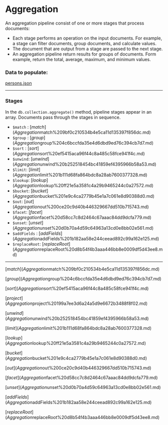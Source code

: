 # Aggregation

An aggregation pipeline consist of one or more stages that process documents:

- Each stage performs an operation on the input documents. For example, a stage can filter documents, group documents, and calculate values.
- The document that are output from a stage are passed to the next stage.
- An aggregation pipeline return results for groups of documents. Form example, return the total, average, maximum, and minimum values.

### Data to populate:

[persons.json](Aggregation%207ad0ba83391740aca92f7c6f79e06bcd/persons.json)

---

### Stages

In the `db.collection.aggregate()` method, pipeline stages appear in an array. Documents pass through the stages in sequence.

- `$match` : [$match](Aggregation%207ad0ba83391740aca92f7c6f79e06bcd/$match%209bf0c210534b4e5ca11d135397f856dc.md)
- `$group` : [$group](Aggregation%207ad0ba83391740aca92f7c6f79e06bcd/$group%204c6bccfda35e4d6dbd9ed76c394cb7d7.md)
- `$sort` : [$sort](Aggregation%207ad0ba83391740aca92f7c6f79e06bcd/$sort%20ef5415aca96f44c8a485c58fce941f4c.md)
- `$unwind`: [$unwind](Aggregation%207ad0ba83391740aca92f7c6f79e06bcd/$unwind%20b252518454bc41859ef4395966b58a53.md)
- `$limit`: [$limit](Aggregation%207ad0ba83391740aca92f7c6f79e06bcd/$limit%201b111d68fa864bdc8a28ab7600377328.md)
- `$lookup`: [$lookup](Aggregation%207ad0ba83391740aca92f7c6f79e06bcd/$lookup%20ff21e5a3581c4a29b9465244c0a27572.md)
- `$bucket`: [$bucket](Aggregation%207ad0ba83391740aca92f7c6f79e06bcd/$bucket%201e9c4ca2779b45e1a7c061e8d90388d0.md)
- `$out`:  [$out](Aggregation%207ad0ba83391740aca92f7c6f79e06bcd/$out%200ce20c9d40b446329667dd510b715743.md)
- `$facet`: [$facet](Aggregation%207ad0ba83391740aca92f7c6f79e06bcd/$facet%20d58cc7c8d2464c67aaac84dd9dcfa779.md)
- `$unset`: [$unset](Aggregation%207ad0ba83391740aca92f7c6f79e06bcd/$unset%20d0b70a4d59c64963a13cd0e8bb02e561.md)
- `$addFields` :  [$addFields](Aggregation%207ad0ba83391740aca92f7c6f79e06bcd/$addFields%201b182aa58e244ceead892c99a162e125.md)
- `$replaceRoot`:  [$replaceRoot](Aggregation%207ad0ba83391740aca92f7c6f79e06bcd/$replaceRoot%20d8b54f4b3aaa446bb8e0009df5d43ee8.md)

---

[$match](Aggregation%207ad0ba83391740aca92f7c6f79e06bcd/$match%209bf0c210534b4e5ca11d135397f856dc.md)

[$group](Aggregation%207ad0ba83391740aca92f7c6f79e06bcd/$group%204c6bccfda35e4d6dbd9ed76c394cb7d7.md)

[$sort](Aggregation%207ad0ba83391740aca92f7c6f79e06bcd/$sort%20ef5415aca96f44c8a485c58fce941f4c.md)

[$project](Aggregation%207ad0ba83391740aca92f7c6f79e06bcd/$project%20199a7ee3d6a24a5d9e6672b3488f8f02.md)

[$unwind](Aggregation%207ad0ba83391740aca92f7c6f79e06bcd/$unwind%20b252518454bc41859ef4395966b58a53.md)

[$limit](Aggregation%207ad0ba83391740aca92f7c6f79e06bcd/$limit%201b111d68fa864bdc8a28ab7600377328.md)

[$lookup](Aggregation%207ad0ba83391740aca92f7c6f79e06bcd/$lookup%20ff21e5a3581c4a29b9465244c0a27572.md)

[$bucket](Aggregation%207ad0ba83391740aca92f7c6f79e06bcd/$bucket%201e9c4ca2779b45e1a7c061e8d90388d0.md)

[$out](Aggregation%207ad0ba83391740aca92f7c6f79e06bcd/$out%200ce20c9d40b446329667dd510b715743.md)

[$facet](Aggregation%207ad0ba83391740aca92f7c6f79e06bcd/$facet%20d58cc7c8d2464c67aaac84dd9dcfa779.md)

[$unset](Aggregation%207ad0ba83391740aca92f7c6f79e06bcd/$unset%20d0b70a4d59c64963a13cd0e8bb02e561.md)

[$addFields](Aggregation%207ad0ba83391740aca92f7c6f79e06bcd/$addFields%201b182aa58e244ceead892c99a162e125.md)

[$replaceRoot](Aggregation%207ad0ba83391740aca92f7c6f79e06bcd/$replaceRoot%20d8b54f4b3aaa446bb8e0009df5d43ee8.md)